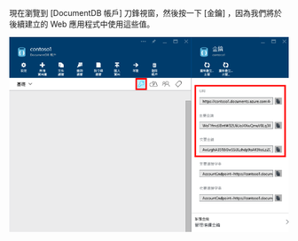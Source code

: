   現在瀏覽到 [DocumentDB 帳戶] 刀鋒視窗，然後按一下 [金鑰] ，因為我們將於後續建立的 Web 應用程式中使用這些值。

![Azure 入口網站的螢幕擷取畫面，其中顯示一個 DocumentDB 帳戶，並含有 [DocumentDB 帳戶] 刀鋒視窗上反白顯示的 [金鑰] 按鈕，以及 [金鑰] 刀鋒視窗上反白顯示的 [URI]、[主要金鑰] 和 [次要金鑰] 值](./media/documentdb-keys/keys.png)



<!--HONumber=Nov16_HO2-->


